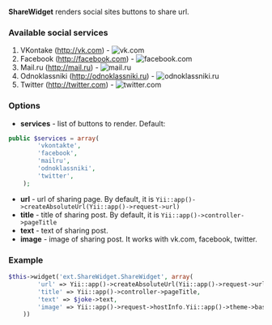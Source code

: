 **ShareWidget** renders social sites buttons to share url.

### Available social services
1. VKontake (http://vk.com) - ![vk.com](https://raw.github.com/wapmorgan/ShareWidget/master/assets/vkontakte.png) 
2. Facebook (http://facebook.com) - ![facebook.com](https://raw.github.com/wapmorgan/ShareWidget/master/assets/facebook.png) 
3. Mail.ru (http://mail.ru) - ![mail.ru](https://raw.github.com/wapmorgan/ShareWidget/master/assets/mailru.png) 
4. Odnoklassniki (http://odnoklassniki.ru) - ![odnoklassniki.ru](https://raw.github.com/wapmorgan/ShareWidget/master/assets/odnoklassniki.png) 
5. Twitter (http://twitter.com) - ![twitter.com](https://raw.github.com/wapmorgan/ShareWidget/master/assets/twitter.png) 

### Options
* **services** - list of buttons to render. Default: 
```php
public $services = array(
		'vkontakte',
		'facebook',
		'mailru',
		'odnoklassniki',
		'twitter',
	);
```

* **url** - url of sharing page. By default, it is `Yii::app()->createAbsoluteUrl(Yii::app()->request->url)`
* **title** - title of sharing post. By default, it is `Yii::app()->controller->pageTitle`
* **text** - text of sharing post.
* **image** - image of sharing post. 
It works with vk.com, facebook, twitter.

### Example
```php
$this->widget('ext.ShareWidget.ShareWidget', array(
		'url' => Yii::app()->createAbsoluteUrl(Yii::app()->request->url),
		'title' => Yii::app()->controller->pageTitle,
		'text' => $joke->text,
		'image' => Yii::app()->request->hostInfo.Yii::app()->theme->baseUrl.'/icon/icon.256.png',
	))
```
